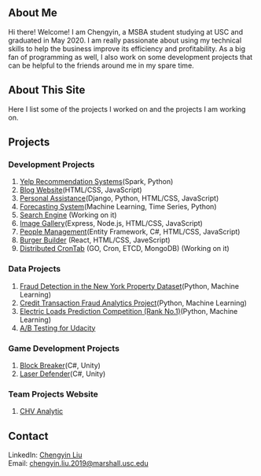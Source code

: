<!-- Global site tag (gtag.js) - Google Analytics -->
<head>
<meta property='og:image' content='https://drive.google.com/file/d/1XuMcPQzmCyPDbRyV5QWW71odi8knzobc/view?usp=sharing'/>
<link rel="image_src" href="https://drive.google.com/file/d/1XuMcPQzmCyPDbRyV5QWW71odi8knzobc/view?usp=sharing">
</head>

## About Me

Hi there! Welcome! I am Chengyin, a MSBA student studying at USC and graduated in May 2020. I am really passionate about using my technical skills to help the business improve its efficiency and profitability. As a big fan of programming as well, I also work on some development projects that can be helpful to the friends around me in my spare time. 

## About This Site

Here I list some of the projects I worked on and the projects I am working on.

## Projects

### Development Projects
1. [Yelp Recommendation Systems](https://github.com/lynkeib/WebProjects/tree/master/Recommendation%20System)(Spark, Python)
2. [Blog Website](https://github.com/lynkeib/WebProjects/tree/master/MyBlog/blog)(HTML/CSS, JavaScript)
3. [Personal Assistance](https://github.com/lynkeib/WeChatProjects)(Django, Python, HTML/CSS, JavaScript)
4. [Forecasting System](https://github.com/lynkeib/WebProjects/tree/master/Forecasting%20System)(Machine Learning, Time Series, Python)
5. [Search Engine](https://github.com/lynkeib/SearchEngine) (Working on it)
6. [Image Gallery](https://github.com/lynkeib/WebProjects/tree/master/WebDevelopment/Projects/Gallery)(Express, Node.js, HTML/CSS, JavaScript)
7. [People Management](https://github.com/lynkeib/People-Management)(Entity Framework, C#, HTML/CSS, JavaScript)
8. [Burger Builder](https://github.com/lynkeib/WebProjects/tree/master/React/projects/burger-basics) (React, HTML/CSS, JaveScript)
9. [Distributed CronTab](https://github.com/lynkeib/WebProjects/tree/master/GO%20Project) (GO, Cron, ETCD, MongoDB) (Working on it)

### Data Projects
1. [Fraud Detection in the New York Property Dataset](https://github.com/lynkeib/WebProjects/tree/master/NY%20Property)(Python, Machine Learning)
2. [Credit Transaction Fraud Analytics Project](https://github.com/lynkeib/WebProjects/tree/master/Credit%20Card%20Fraud%20Detection)(Python, Machine Learning)
3. [Electric Loads Prediction Competition (Rank No.1)](https://github.com/lynkeib/WebProjects/tree/master/Time%20Series%20Competition)(Python, Machine Learning)
4. [A/B Testing for Udacity](https://github.com/lynkeib/WebProjects/tree/master/AB%20Testing%20for%20Udacity%20Course)

### Game Development Projects
1. [Block Breaker](https://simmer.io/@lynkeytb/block-breaker)(C#, Unity)
2. [Laser Defender](https://simmer.io/@lynkeytb/laser-defender)(C#, Unity)

### Team Projects Website
1. [CHV Analytic ](https://www.chvanalytics.com)

## Contact

LinkedIn: [Chengyin Liu](www.linkedin.com/in/chengyinliu458)  
Email: [chengyin.liu.2019@marshall.usc.edu](chengyin.liu.2019@marshall.usc.edu)

